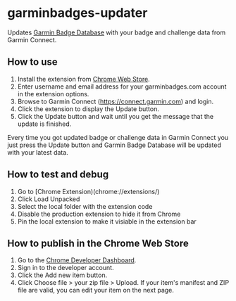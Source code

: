 # garminbadges-updater

Updates [Garmin Badge Database](https://garminbadges.com/) with your badge and challenge data from Garmin Connect.

## How to use
1. Install the extension from [Chrome Web Store](https://chrome.google.com/webstore/detail/leapndollacahbkeedifbljmamdfljna).
2. Enter username and email address for your garminbadges.com account in the extension options.
3. Browse to Garmin Connect (https://connect.garmin.com) and login.
4. Click the extension to display the Update button.
5. Click the Update button and wait until you get the message that the update is finished.

Every time you got updated badge or challenge data in Garmin Connect you just press the Update button and Garmin Badge Database will be updated with your latest data.

## How to test and debug
1. Go to [Chrome Extension)(chrome://extensions/)
2. Click Load Unpacked
3. Select the local folder with the extension code
4. Disable the production extension to hide it from Chrome
5. Pin the local extension to make it visiable in the extension bar

## How to publish in the Chrome Web Store
1. Go to the [Chrome Developer Dashboard](https://chrome.google.com/webstore/devconsole).
2. Sign in to the developer account.
3. Click the Add new item button.
4. Click Choose file > your zip file > Upload. If your item's manifest and ZIP file are valid, you can edit your item on the next page.
